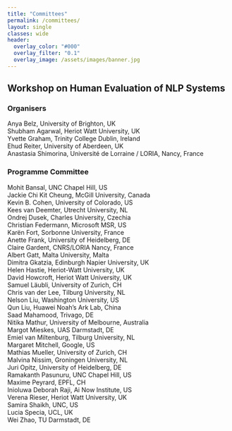 ```yaml
---
title: "Committees"
permalink: /committees/
layout: single
classes: wide
header:
  overlay_color: "#000"
  overlay_filter: "0.1"
  overlay_image: /assets/images/banner.jpg
---
```


## Workshop on Human Evaluation of NLP Systems


### Organisers

Anya Belz, University of Brighton, UK\
Shubham Agarwal, Heriot Watt University, UK\
Yvette Graham, Trinity College Dublin, Ireland\
Ehud Reiter, University of Aberdeen, UK\
Anastasia Shimorina, Université de Lorraine / LORIA, Nancy, France

### Programme Committee

Mohit Bansal, UNC Chapel Hill, US\
Jackie Chi Kit Cheung, McGill University, Canada\
Kevin B. Cohen, University of Colorado, US\
Kees van Deemter, Utrecht University, NL\
Ondrej Dusek, Charles University, Czechia\
Christian Federmann, Microsoft MSR, US\
Karën Fort, Sorbonne University, France\
Anette Frank, University of Heidelberg, DE\
Claire Gardent, CNRS/LORIA Nancy, France\
Albert Gatt, Malta University, Malta\
Dimitra Gkatzia, Edinburgh Napier University, UK\
Helen Hastie, Heriot-Watt University, UK\
David Howcroft, Heriot Watt University, UK\
Samuel Läubli, University of Zurich, CH\
Chris van der Lee, Tilburg University, NL\
Nelson Liu, Washington University, US\
Qun Liu, Huawei Noah’s Ark Lab, China\
Saad Mahamood, Trivago, DE\
Nitika Mathur, University of Melbourne, Australia\
Margot Mieskes, UAS Darmstadt, DE\
Emiel van Miltenburg, Tilburg University, NL\
Margaret Mitchell, Google, US\
Mathias Mueller, University of Zurich, CH\
Malvina Nissim, Groningen University, NL\
Juri Opitz, University of Heidelberg, DE\
Ramakanth Pasunuru, UNC Chapel Hill, US\
Maxime Peyrard, EPFL, CH\
Inioluwa Deborah Raji, Ai Now Institute, US\
Verena Rieser, Heriot Watt University, UK\
Samira Shaikh, UNC, US\
Lucia Specia, UCL, UK\
Wei Zhao, TU Darmstadt, DE
